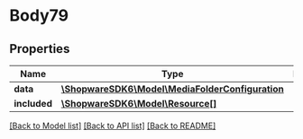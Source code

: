 # Body79

## Properties
Name | Type | Description | Notes
------------ | ------------- | ------------- | -------------
**data** | [**\ShopwareSDK6\Model\MediaFolderConfiguration**](MediaFolderConfiguration.md) |  | [optional] 
**included** | [**\ShopwareSDK6\Model\Resource[]**](Resource.md) |  | [optional] 

[[Back to Model list]](../../README.md#documentation-for-models) [[Back to API list]](../../README.md#documentation-for-api-endpoints) [[Back to README]](../../README.md)

